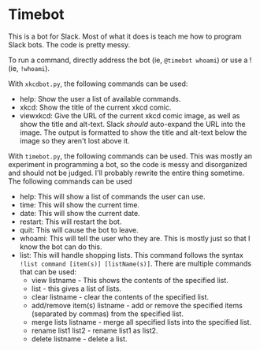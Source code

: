 # Timebot

This is a bot for Slack. Most of what it does is teach me how to program Slack bots. The code is pretty messy.

To run a command, directly address the bot (ie, `@timebot whoami`) or use a ! (ie, `!whoami`).



With `xkcdbot.py`, the following commands can be used:

- help: Show the user a list of available commands.
- xkcd: Show the title of the current xkcd comic.
- viewxkcd: Give the URL of the current xkcd comic image, as well as show the title and alt-text. Slack _should_ auto-expand the URL into the image. The output is formatted to show the title and alt-text below the image so they aren't lost above it.




With `timebot.py`, the following commands can be used. This was mostly an experiment in programming a bot, so the code is messy and disorganized and should not be judged. I'll probably rewrite the entire thing sometime.
The following commands can be used
- help: This will show a list of commands the user can use.
- time: This will show the current time.
- date: This will show the current date.
- restart: This will restart the bot.
- quit: This will cause the bot to leave.
- whoami: This will tell the user who they are. This is mostly just so that I know the bot can do this.
- list: This will handle shopping lists. This command follows the syntax `!list command [item(s)] [listName(s)]`. There are multiple commands that can be used:
  - view listname - This shows the contents of the specified list.
  - list - this gives a list of lists.
  - clear listname - clear the contents of the specified list.
  - add/remove item(s) listname - add or remove the specified items (separated by commas) from the specified list.
  - merge lists listname - merge all specified lists into the specified list.
  - rename list1 list2 - rename list1 as list2.
  - delete listname - delete a list.

